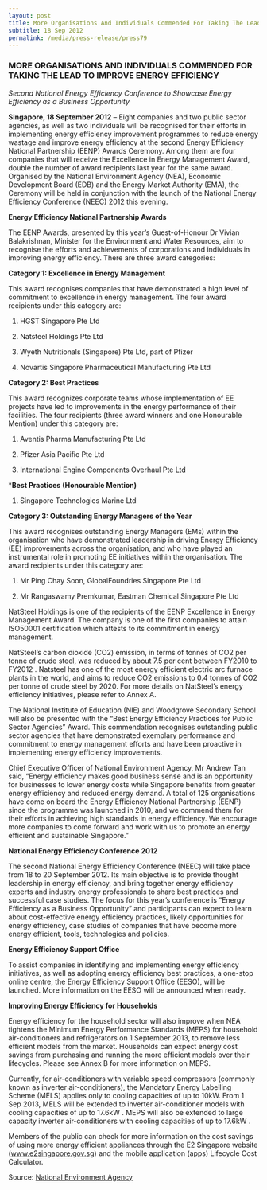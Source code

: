 ```yaml
---
layout: post
title: More Organisations And Individuals Commended For Taking The Lead To Improve Energy Efficiency
subtitle: 18 Sep 2012
permalink: /media/press-release/press79
---
```


### MORE ORGANISATIONS AND INDIVIDUALS COMMENDED FOR TAKING THE LEAD TO IMPROVE ENERGY EFFICIENCY

*Second National Energy Efficiency Conference to Showcase Energy Efficiency as a Business Opportunity*

**Singapore, 18 September 2012** – Eight companies and two public sector agencies, as well as two individuals will be recognised for their efforts in implementing energy efficiency improvement programmes to reduce energy wastage and improve energy efficiency at the second Energy Efficiency National Partnership (EENP) Awards Ceremony. Among them are four companies that will receive the Excellence in Energy Management Award, double the number of award recipients last year for the same award. Organised by the National Environment Agency (NEA), Economic Development Board (EDB) and the Energy Market Authority (EMA), the Ceremony will be held in conjunction with the launch of the National Energy Efficiency Conference (NEEC) 2012 this evening.

**Energy Efficiency National Partnership Awards**

The EENP Awards, presented by this year’s Guest-of-Honour Dr Vivian Balakrishnan, Minister for the Environment and Water Resources, aim to recognise the efforts and achievements of corporations and individuals in improving energy efficiency. There are three award categories:

**Category 1: Excellence in Energy Management**

This award recognises companies that have demonstrated a high level of commitment to excellence in energy management. The four award recipients under this category are:

1. HGST Singapore Pte Ltd

2. Natsteel Holdings Pte Ltd

3. Wyeth Nutritionals (Singapore) Pte Ltd, part of Pfizer

4. Novartis Singapore Pharmaceutical Manufacturing Pte Ltd

**Category 2: Best Practices**

This award recognizes corporate teams whose implementation of EE projects have led to improvements in the energy performance of their facilities. The four recipients (three award winners and one Honourable Mention) under this category are:

1. Aventis Pharma Manufacturing Pte Ltd

2. Pfizer Asia Pacific Pte Ltd

3. International Engine Components Overhaul Pte Ltd

***Best Practices (Honourable Mention)**

1. Singapore Technologies Marine Ltd

**Category 3: Outstanding Energy Managers of the Year**

This award recognises outstanding Energy Managers (EMs) within the organisation who have demonstrated leadership in driving Energy Efficiency (EE) improvements across the organisation, and who have played an instrumental role in promoting EE initiatives within the organisation. The award recipients under this category are:

1. Mr Ping Chay Soon, GlobalFoundries Singapore Pte Ltd

2. Mr Rangaswamy Premkumar, Eastman Chemical Singapore Pte Ltd

NatSteel Holdings is one of the recipients of the EENP Excellence in Energy Management Award. The company is one of the first companies to attain ISO50001 certification which attests to its commitment in energy management.

NatSteel’s carbon dioxide (CO2) emission, in terms of tonnes of CO2 per tonne of crude steel, was reduced by about 7.5 per cent between FY2010 to FY2012 . Natsteel has one of the most energy efficient electric arc furnace plants in the world, and aims to reduce CO2 emissions to 0.4 tonnes of CO2 per tonne of crude steel by 2020. For more details on NatSteel’s energy efficiency initiatives, please refer to Annex A.

The National Institute of Education (NIE) and Woodgrove Secondary School will also be presented with the “Best Energy Efficiency Practices for Public Sector Agencies” Award. This commendation recognises outstanding public sector agencies that have demonstrated exemplary performance and commitment to energy management efforts and have been proactive in implementing energy efficiency improvements.

Chief Executive Officer of National Environment Agency, Mr Andrew Tan said, “Energy efficiency makes good business sense and is an opportunity for businesses to lower energy costs while Singapore benefits from greater energy efficiency and reduced energy demand. A total of 125 organisations have come on board the Energy Efficiency National Partnership (EENP) since the programme was launched in 2010, and we commend them for their efforts in achieving high standards in energy efficiency. We encourage more companies to come forward and work with us to promote an energy efficient and sustainable Singapore.”

**National Energy Efficiency Conference 2012**

The second National Energy Efficiency Conference (NEEC) will take place from 18 to 20 September 2012. Its main objective is to provide thought leadership in energy efficiency, and bring together energy efficiency experts and industry energy professionals to share best practices and successful case studies. The focus for this year’s conference is “Energy Efficiency as a Business Opportunity” and participants can expect to learn about cost-effective energy efficiency practices, likely opportunities for energy efficiency, case studies of companies that have become more energy efficient, tools, technologies and policies.

**Energy Efficiency Support Office**

To assist companies in identifying and implementing energy efficiency initiatives, as well as adopting energy efficiency best practices, a one-stop online centre, the Energy Efficiency Support Office (EESO), will be launched. More information on the EESO will be announced when ready.

**Improving Energy Efficiency for Households**

Energy efficiency for the household sector will also improve when NEA tightens the Minimum Energy Performance Standards (MEPS) for household air-conditioners and refrigerators on 1 September 2013, to remove less efficient models from the market. Households can expect energy cost savings from purchasing and running the more efficient models over their lifecycles. Please see Annex B for more information on MEPS.

Currently, for air-conditioners with variable speed compressors (commonly known as inverter air-conditioners), the Mandatory Energy Labelling Scheme (MELS) applies only to cooling capacities of up to 10kW. From 1 Sep 2013, MELS will be extended to inverter air-conditioner models with cooling capacities of up to 17.6kW . MEPS will also be extended to large capacity inverter air-conditioners with cooling capacities of up to 17.6kW .

Members of the public can check for more information on the cost savings of using more energy efficient appliances through the E2 Singapore website (www.e2singapore.gov.sg) and the mobile application (apps) Lifecycle Cost Calculator.

Source: [<a href="https://www.nea.gov.sg/" target="_blank">National Environment Agency </a>](https://www.nea.gov.sg/)